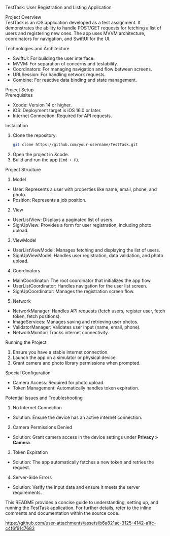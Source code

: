 TestTask: User Registration and Listing Application  

Project Overview  
TestTask is an iOS application developed as a test assignment. It demonstrates the ability to handle POST/GET requests for fetching a list of users and registering new ones. The app uses MVVM architecture, coordinators for navigation, and SwiftUI for the UI.  

Technologies and Architecture  
- SwiftUI: For building the user interface.  
- MVVM: For separation of concerns and testability.  
- Coordinators: For managing navigation and flow between screens.  
- URLSession: For handling network requests.  
- Combine: For reactive data binding and state management.  

Project Setup  
Prerequisites  
- Xcode: Version 14 or higher.  
- iOS: Deployment target is iOS 16.0 or later.  
- Internet Connection: Required for API requests.  

Installation  
1. Clone the repository:  
   ```bash  
   git clone https://github.com/your-username/TestTask.git  
   ```  
2. Open the project in Xcode.  
3. Build and run the app (`Cmd + R`).  

Project Structure  

1. Model  
- User: Represents a user with properties like name, email, phone, and photo.  
- Position: Represents a job position.  

2. View  
- UserListView: Displays a paginated list of users.  
- SignUpView: Provides a form for user registration, including photo upload.  

3. ViewModel  
- UserListViewModel: Manages fetching and displaying the list of users.  
- SignUpViewModel: Handles user registration, data validation, and photo upload.  

4. Coordinators  
- MainCoordinator: The root coordinator that initializes the app flow.  
- UserListCoordinator: Handles navigation for the user list screen.  
- SignUpCoordinator: Manages the registration screen flow.  

5. Network  
- NetworkManager: Handles API requests (fetch users, register user, fetch token, fetch positions).  
- ImageServices: Manages saving and retrieving user photos.  
- ValidatorManager: Validates user input (name, email, phone).  
- NetworkMonitor: Tracks internet connectivity.  

Running the Project  
1. Ensure you have a stable internet connection.  
2. Launch the app on a simulator or physical device.  
3. Grant camera and photo library permissions when prompted.  

Special Configuration  
- Camera Access: Required for photo upload.  
- Token Management: Automatically handles token expiration.  

Potential Issues and Troubleshooting  

1. No Internet Connection  
- Solution: Ensure the device has an active internet connection.  

2. Camera Permissions Denied  
- Solution: Grant camera access in the device settings under **Privacy > Camera**.  

3. Token Expiration  
- Solution: The app automatically fetches a new token and retries the request.  

4. Server-Side Errors  
- Solution: Verify the input data and ensure it meets the server requirements.  

This README provides a concise guide to understanding, setting up, and running the TestTask application. For further details, refer to the inline comments and documentation within the source code.




https://github.com/user-attachments/assets/b6a821ac-3125-4142-a1fc-c4f6f91c7683


